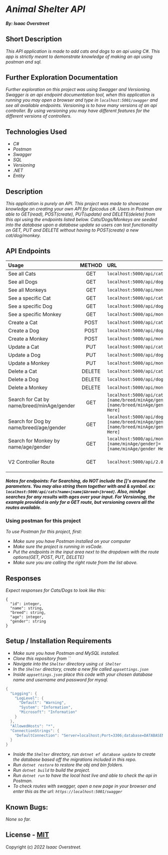 # _Animal Shelter API_
#### _By: **Isaac Overstreet**_

## Short Description 
_This API application is made to add cats and dogs to an api using C#. This app is strictly meant to demonstrate knowledge of making an api using postman and sql._

## Further Exploration Documentation
_Further exploration on this project was using Swagger and Versioning. Swagger is an api endpoint documentation tool, when this application is running you may open a browser and type in `localhost:5001/swagger` and see all available endpoints. Versioning is to have many versions of an api controller. By using versioning you may have different features for the different versions of controllers._

## Technologies Used

* _C#_
* _Postman_
* _Swagger_
* _SQL_
* _Versioning_
* _.NET_
* _Entity_

## Description
_This application is purely an API. This project was made to showcase knowledge on creating your own API for Epicodus c#. Users in Postman are able to GET(read), POST(create), PUT(update) and DELETE(delete) from this api using the endpoints listed below. Cats/Dogs/Monkeys are seeded into the database upon a database update so users can test functionality on GET, PUT and DELETE without having to POST(create) a new cat/dog/monkey._

## API Endpoints 

| Usage | METHOD | URL | Params |
| :---  | :---:  | :--- | ---: |
| See all Cats | GET | `localhost:5000/api/cats` | _NA_ |
| See all Dogs | GET | `localhost:5000/api/dogs` | _NA_ |
| See all Monkeys | GET | `localhost:5000/api/monkeys` | _NA_ |
| See a specific Cat | GET | `localhost:5000/api/cats/id` | _ID_ |
| See a specific Dog | GET | `localhost:5000/api/dogs/id` | _ID_ |
| See a specific Monkey | GET | `localhost:5000/api/monkeys/id` | _ID_ |
| Create a Cat | POST | `localhost:5000/api/cats` | _name, breed, age, gender_ |
| Create a Dog | POST | `localhost:5000/api/dogs` | _name, breed, age, gender_ |
| Create a Monkey| POST | `localhost:5000/api/monkeys` | _name, age, gender_ |
| Update a Cat | PUT | `localhost:5000/api/cats/id` | _name, breed, age, gender, ID_ |
| Update a Dog | PUT | `localhost:5000/api/dogs/id` | _name, breed, age, gender, ID_ |
| Update a Monkey | PUT | `localhost:5000/api/monkeys/id` | _name, age, gender, ID_ |
| Delete a Cat | DELETE | `localhost:5000/api/cats/id` | _ID_ |
| Delete a Dog | DELETE | `localhost:5000/api/dogs/id` | _ID_ |
| Delete a Monkey | DELETE | `localhost:5000/api/monkeys/id` | _ID_ |
| Search for Cat by name/breed/minAge/gender | GET | `localhost:5000/api/cats?[name/breed/minAge/gender]=[name/breed/minAge/gender Here]` | _name, breed, minAge, gender_ |
| Search for Dog by name/breed/age/gender | GET | `localhost:5000/api/dogs?[name/breed/minAge/gender]=[name/breed/minAge/gender Here]` | _name, breed, minAge, gender_ |
| Search for Monkey by name/age/gender | GET | `localhost:5000/api/monkeys?[name/minAge/gender]=[name/minAge/gender Here]` | _name, minAge, gender_ |
| V2 Controller Route | GET | `localhost:5000/api/2.0/dogs` | Add `2.0` to the endpoint like: `api/2.0/[cats/dogs/monkeys]` to use version 2 |
##### Notes for endpoints: For Searching, do NOT include the []'s around the parameters. You may also string them together with and & symbol. ex: `localhost:5000/api/cats?name=[name]&breed=[breed]`. Also, minAge searches for any results with ages over your input. For Versioning, the example provided is only for a GET route, but versioning covers all the routes available.

### Using postman for this project
_To use Postman for this project, first:_
* _Make sure you have Postman installed on your computer_
* _Make sure the project is running in vsCode._
* _Put the endpoints in the input area next to the dropdown with the route options(GET, POST, PUT, DELETE)_
* _Make sure you are calling the right route from the list above._

## Responses 
_Expect responses for Cats/Dogs to look like this:_
```
{
  "id": integer,
  "name": string,
  "breed": string,
  "age": integer,
  "gender": string
}
```
## Setup / Installation Requirements
* _Make sure you have Postman and MySQL installed._
* _Clone this repository from ``_
* _Navigate into the `Shelter` directory using `cd Shelter`_
* _In the `Shelter` directory, create a new file called `appsettings.json`_
* _Inside `appsettings.json` place this code with your chosen database name and username and password for mysql._
``` C#
{
  "Logging": {
    "LogLevel": {
      "Default": "Warning",
      "System": "Information",
      "Microsoft": "Information"
    }
  },
  "AllowedHosts": "*",
  "ConnectionStrings": {
    "DefaultConnection": "Server=localhost;Port=3306;database=DATABASENAME;uid=USERNAME;pwd=PASSWORD;"
  }
}
```
* _Inside the `Shelter` directory, run `dotnet ef database update` to create the database based off the migrations included in this repo._
* _Run `dotnet restore` to restore the obj and bin folders._
* _Run `dotnet build` to build the project._
* _Run `dotnet run` to have the local host live and able to check the api in Postman._
* _To check routes with swagger, open a new page in your browser and enter this as the url: `https://localhost:5001/swagger`_


## Known Bugs: 
 
 _None so far._

 ## License - [MIT](https://opensource.org/licenses/MIT)

 Copyright (c) _2022 Isaac Overstreet._